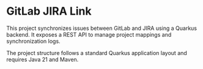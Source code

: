 # GitLab JIRA Link

This project synchronizes issues between GitLab and JIRA using a Quarkus backend. It exposes a REST API to manage project mappings and synchronization logs.

The project structure follows a standard Quarkus application layout and requires Java 21 and Maven.

